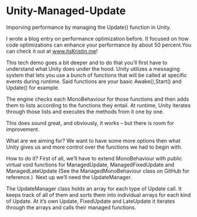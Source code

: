 # Unity-Managed-Update
Imporving performance by managing the Update() function in Unity.

I wrote a blog entry on performance optimization before. It focused on how code optimizations can enhance your performance by about 50 percent.You can check it out at www.itsKristin.me!

This tech demo goes a bit deeper and to do that you’ll first have to understand what Unity does under the hood. Unity utilizes a messaging system that lets you use a bunch of functions that will be called at specific events during runtime. Said functions are your basic Awake(),Start() and Update() for example.

The engine checks each MonoBehaviour for those functions and then adds them to lists according to the functions they entail. At runtime, Unity iterates through those lists and executes the methods from it one by one.

This does sound great, and obviously, it works – but there is room for improvement.

What are we aiming for?
We want to have some more options then what Unity gives us and more control over the functions we had to begin with.

How to do it?
First of all, we’ll have to extend MonoBehaviour with public virtual void functions for ManagedUpdate, ManagedFixedUpdate and ManagedLateUpdate (See the ManagedMonoBehaviour class on GitHub for reference.)  Next up we’ll need the UpdateManager.

The UpdateManager class holds an array for each type of Update call. It keeps track of all of them and sorts them into individual arrays for each kind of Update. At it’s own Update, FixedUpdate and LateUpdate it iterates through the arrays and calls their managed functions.

